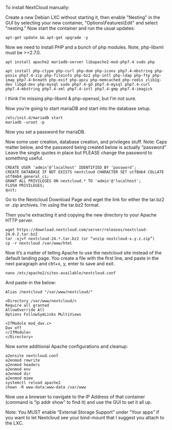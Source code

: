 To install NextCloud manually:

Create a new Debian LXC without starting it, then enable "Nesting" in the GUI by selecting your new container, "Options\Features\Edit" and select "nesting."
Now start the container and run the usual updates:
	
	apt-get update && apt-get upgrade -y

Now we need to install PHP and a bunch of php modules.  Note, php-libxml must be >=2.7.0.
	
	apt install apache2 mariadb-server libapache2-mod-php7.4 sudo php

	apt install php-ctype php-curl php-dom php-iconv php7.4-mbstring php-posix php7.4-zip php-fileinfo php-bz2 php-intl php-ldap php-ftp php-imap php7.4-bcmath php-exif php-apcu php-memcached php-redis zlib1g-dev libgd-dev php-mysql sudo php7.4-gd php7.4-mysql php7.4-curl php7.4-mbstring php7.4-xml php7.4-intl php7.4-gmp php7.4-imagick

I think I’m missing php-libxml & php-openssl, but I'm not sure.

Now you’re going to start mariaDB and start into the database setup.
	
	/etc/init.d/mariadb start
	mariadb -uroot -p

Now you set a password for mariaDB.

Now some user creation, database creation, and privileges stuff.  Note: Caps matter below, and the password being created below is actually “password”
Leave the single quotes in place but PLEASE change the password to something useful.
	
	CREATE USER ‘admin’@’localhost’ IDENTIFIED BY ‘password’; 
	CREATE DATABASE IF NOT EXISTS nextcloud CHARACTER SET utf8mb4 COLLATE utf8mb4_general_ci;
	GRANT ALL PRIVILEGES ON nextcloud.* TO 'admin'@'localhost';
	FLUSH PRIVILEGES;
	quit;

Go to the Nextcloud Download Page and wget the link for either the tar.bz2 or .zip archives.  I’m using the tar.bz2 format.

Then you’re extracting it and copying the new directory to your Apache HTTP server.
	
	wget https://download.nextcloud.com/server/releases/nextcloud-24.0.2.tar.bz2
	tar -xjvf nextcloud-24.*.tar.bz2 (or “unzip nextcloud-x.y.z.zip”)
	cp -r nextcloud /var/www/html

Now it’s a matter of telling Apache to use the nextcloud site instead of the default landing page.  You create a file with the first line, and paste in the next paragraph and ctrl+x, y, enter to save and exit.
	
	nano /etc/apache2/sites-available/nextcloud.conf

And paste-in the below:
	
	Alias /nextcloud "/var/www/nextcloud/"

	<Directory /var/www/nextcloud/>
	Require all granted
	AllowOverride All
	Options FollowSymLinks MultiViews

	<IfModule mod_dav.c>
	Dav off
	</IfModule>
	</Directory>

Now some additional Apache configurations and cleanup:
	
	a2ensite nextcloud.conf
	a2enmod rewrite
	a2enmod headers
	a2enmod env
	a2enmod dir
	a2enmod mime
	systemctl reload apache2
	chown -R www-data:www-data /var/www

Now use a browser to navigate to the IP Address of that container (command is “ip addr show” to find it) and use the GUI to set it all up.

Note: You MUST enable “External Storage Support” under “Your apps” if you want to let Nextcloud see your bind-mount that I suggest you attach to the LXC.
